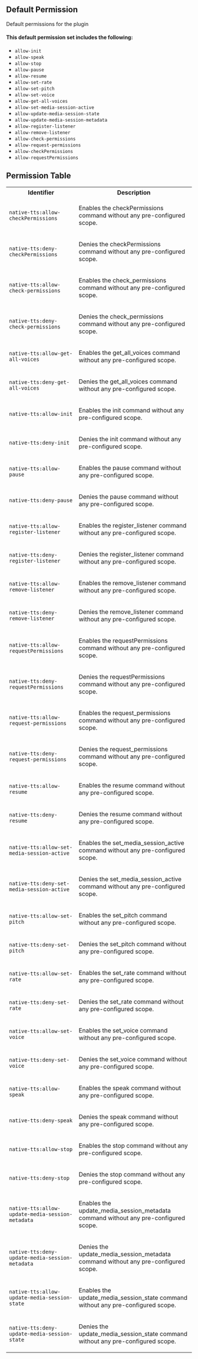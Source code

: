 ## Default Permission

Default permissions for the plugin

#### This default permission set includes the following:

- `allow-init`
- `allow-speak`
- `allow-stop`
- `allow-pause`
- `allow-resume`
- `allow-set-rate`
- `allow-set-pitch`
- `allow-set-voice`
- `allow-get-all-voices`
- `allow-set-media-session-active`
- `allow-update-media-session-state`
- `allow-update-media-session-metadata`
- `allow-register-listener`
- `allow-remove-listener`
- `allow-check-permissions`
- `allow-request-permissions`
- `allow-checkPermissions`
- `allow-requestPermissions`

## Permission Table

<table>
<tr>
<th>Identifier</th>
<th>Description</th>
</tr>


<tr>
<td>

`native-tts:allow-checkPermissions`

</td>
<td>

Enables the checkPermissions command without any pre-configured scope.

</td>
</tr>

<tr>
<td>

`native-tts:deny-checkPermissions`

</td>
<td>

Denies the checkPermissions command without any pre-configured scope.

</td>
</tr>

<tr>
<td>

`native-tts:allow-check-permissions`

</td>
<td>

Enables the check_permissions command without any pre-configured scope.

</td>
</tr>

<tr>
<td>

`native-tts:deny-check-permissions`

</td>
<td>

Denies the check_permissions command without any pre-configured scope.

</td>
</tr>

<tr>
<td>

`native-tts:allow-get-all-voices`

</td>
<td>

Enables the get_all_voices command without any pre-configured scope.

</td>
</tr>

<tr>
<td>

`native-tts:deny-get-all-voices`

</td>
<td>

Denies the get_all_voices command without any pre-configured scope.

</td>
</tr>

<tr>
<td>

`native-tts:allow-init`

</td>
<td>

Enables the init command without any pre-configured scope.

</td>
</tr>

<tr>
<td>

`native-tts:deny-init`

</td>
<td>

Denies the init command without any pre-configured scope.

</td>
</tr>

<tr>
<td>

`native-tts:allow-pause`

</td>
<td>

Enables the pause command without any pre-configured scope.

</td>
</tr>

<tr>
<td>

`native-tts:deny-pause`

</td>
<td>

Denies the pause command without any pre-configured scope.

</td>
</tr>

<tr>
<td>

`native-tts:allow-register-listener`

</td>
<td>

Enables the register_listener command without any pre-configured scope.

</td>
</tr>

<tr>
<td>

`native-tts:deny-register-listener`

</td>
<td>

Denies the register_listener command without any pre-configured scope.

</td>
</tr>

<tr>
<td>

`native-tts:allow-remove-listener`

</td>
<td>

Enables the remove_listener command without any pre-configured scope.

</td>
</tr>

<tr>
<td>

`native-tts:deny-remove-listener`

</td>
<td>

Denies the remove_listener command without any pre-configured scope.

</td>
</tr>

<tr>
<td>

`native-tts:allow-requestPermissions`

</td>
<td>

Enables the requestPermissions command without any pre-configured scope.

</td>
</tr>

<tr>
<td>

`native-tts:deny-requestPermissions`

</td>
<td>

Denies the requestPermissions command without any pre-configured scope.

</td>
</tr>

<tr>
<td>

`native-tts:allow-request-permissions`

</td>
<td>

Enables the request_permissions command without any pre-configured scope.

</td>
</tr>

<tr>
<td>

`native-tts:deny-request-permissions`

</td>
<td>

Denies the request_permissions command without any pre-configured scope.

</td>
</tr>

<tr>
<td>

`native-tts:allow-resume`

</td>
<td>

Enables the resume command without any pre-configured scope.

</td>
</tr>

<tr>
<td>

`native-tts:deny-resume`

</td>
<td>

Denies the resume command without any pre-configured scope.

</td>
</tr>

<tr>
<td>

`native-tts:allow-set-media-session-active`

</td>
<td>

Enables the set_media_session_active command without any pre-configured scope.

</td>
</tr>

<tr>
<td>

`native-tts:deny-set-media-session-active`

</td>
<td>

Denies the set_media_session_active command without any pre-configured scope.

</td>
</tr>

<tr>
<td>

`native-tts:allow-set-pitch`

</td>
<td>

Enables the set_pitch command without any pre-configured scope.

</td>
</tr>

<tr>
<td>

`native-tts:deny-set-pitch`

</td>
<td>

Denies the set_pitch command without any pre-configured scope.

</td>
</tr>

<tr>
<td>

`native-tts:allow-set-rate`

</td>
<td>

Enables the set_rate command without any pre-configured scope.

</td>
</tr>

<tr>
<td>

`native-tts:deny-set-rate`

</td>
<td>

Denies the set_rate command without any pre-configured scope.

</td>
</tr>

<tr>
<td>

`native-tts:allow-set-voice`

</td>
<td>

Enables the set_voice command without any pre-configured scope.

</td>
</tr>

<tr>
<td>

`native-tts:deny-set-voice`

</td>
<td>

Denies the set_voice command without any pre-configured scope.

</td>
</tr>

<tr>
<td>

`native-tts:allow-speak`

</td>
<td>

Enables the speak command without any pre-configured scope.

</td>
</tr>

<tr>
<td>

`native-tts:deny-speak`

</td>
<td>

Denies the speak command without any pre-configured scope.

</td>
</tr>

<tr>
<td>

`native-tts:allow-stop`

</td>
<td>

Enables the stop command without any pre-configured scope.

</td>
</tr>

<tr>
<td>

`native-tts:deny-stop`

</td>
<td>

Denies the stop command without any pre-configured scope.

</td>
</tr>

<tr>
<td>

`native-tts:allow-update-media-session-metadata`

</td>
<td>

Enables the update_media_session_metadata command without any pre-configured scope.

</td>
</tr>

<tr>
<td>

`native-tts:deny-update-media-session-metadata`

</td>
<td>

Denies the update_media_session_metadata command without any pre-configured scope.

</td>
</tr>

<tr>
<td>

`native-tts:allow-update-media-session-state`

</td>
<td>

Enables the update_media_session_state command without any pre-configured scope.

</td>
</tr>

<tr>
<td>

`native-tts:deny-update-media-session-state`

</td>
<td>

Denies the update_media_session_state command without any pre-configured scope.

</td>
</tr>
</table>
